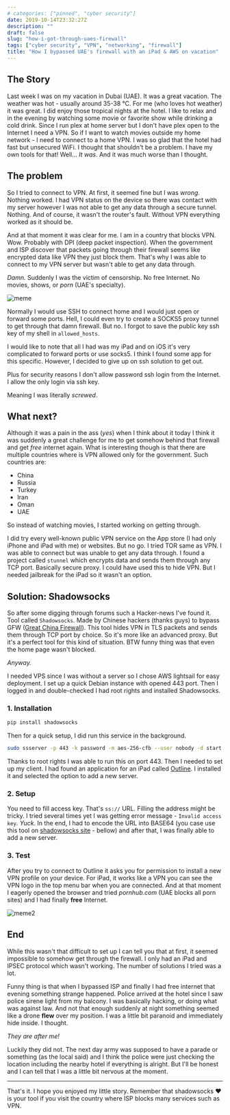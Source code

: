 ```yaml
---
# categories: ["pinned", "cyber security"]
date: 2019-10-14T23:32:27Z
description: ""
draft: false
slug: "how-i-got-through-uaes-firewall"
tags: ["cyber security", "VPN", "networking", "firewall"]
title: "How I bypassed UAE's firewall with an iPad & AWS on vacation"
---
```



## The Story

Last week I was on my vacation in Dubai (UAE). It was a great vacation. The weather was hot - usually around 35-38 °C. For me (who loves hot weather) it was great. I did enjoy those tropical nights at the hotel. I like to relax and in the evening by watching some movie or favorite show while drinking a cold drink. Since I run plex at home server but I don't have plex open to the Internet I need a VPN. So if I want to watch movies outside my home network - I need to connect to a home VPN. I was so glad that the hotel had fast but unsecured WiFi. I thought that shouldn't be a problem. I have my own tools for that! Well... _It was_. And it was much worse than I thought.

## The problem

So I tried to connect to VPN. At first, it seemed fine but I was _wrong_. Nothing worked. I had VPN status on the device so there was contact with my server however I was not able to get any data through a secure tunnel. Nothing. And of course, it wasn't the router's fault. Without VPN everything worked as it should be.

And at that moment it was clear for me. I am in a country that blocks VPN. Wow. Probably with DPI (deep packet inspection). When the government and ISP discover that packets going through their firewall seems like encrypted data like VPN they just block them. That's why I was able to connect to my VPN server but wasn't able to get any data through.

_Damn._ Suddenly I was the victim of censorship. No free Internet. No movies, shows, or _porn_ (UAE's specialty).

![meme](https://img.axell.dev/uae%3Aimage01.jpg)


Normally I would use SSH to connect home and I would just open or forward some ports. Hell, I could even try to create a SOCKS5 proxy tunnel to get through that damn firewall. But no. I forgot to save the public key ssh key of my shell in `allowed_hosts`.

I would like to note that all I had was my iPad and on iOS it's very complicated to forward ports or use socks5. I think I found some app for this specific. However, I decided to give up on ssh solution to get out.

Plus for security reasons I don't allow password ssh login from the Internet. I allow the only login via ssh key.

Meaning I was literally _screwed_.

## What next?

Although it was a pain in the ass (_yes_) when I think about it today I think it was suddenly a great challenge for me to get somehow behind that firewall and get _free_ internet again.  What is interesting though is that there are multiple countries where is VPN allowed only for the government. Such countries are:

* China
* Russia
* Turkey
* Iran
* Oman
* UAE

So instead of watching movies, I started working on getting through.

I did try every well-known public VPN service on the App store (I had only iPhone and iPad with me) or websites. But no go. I tried TOR same as VPN. I was able to connect but was unable to get any data through. I found a project called `stunnel` which encrypts data and sends them through any TCP port. Basically secure proxy. I could have used this to hide VPN. But I needed jailbreak for the iPad so it wasn't an option.

## Solution: Shadowsocks

So after some digging through forums such a Hacker-news I've found it. Tool called `Shadowsocks`. Made by Chinese hackers (thanks guys) to bypass GFW ([Great China Firewall](https://en.wikipedia.org/wiki/Great_Firewall)). This tool hides VPN in TLS packets and sends them through TCP port by choice. So it's more like an advanced proxy. But it's a perfect tool for this kind of situation. BTW funny thing was that even the home page wasn't blocked.

_Anyway._

I needed VPS since I was without a server so I chose AWS lightsail for easy deployment. I set up a quick Debian instance with opened 443 port. Then I logged in and double-checked I had root rights and installed Shadowsocks.

### 1. Installation

```bash
pip install shadowsocks
```

Then for a quick setup, I did run this service in the background.

```bash
sudo ssserver -p 443 -k password -m aes-256-cfb --user nobody -d start
```

Thanks to root rights I was able to run this on port 443. Then I needed to set up my client. I had found an application for an iPad called [Outline](https://apps.apple.com/us/app/outline-app/id1356177741). I installed it and selected the option to add a new server.

### 2. Setup

You need to fill access key. That's `ss://` URL. Filling the address might be tricky. I tried several times yet I was getting error message - `Invalid access key`_._  _Yuck_. In the end, I had to encode the URL into BASE64 (you case use this tool on [shadowsocks site](https://shadowsocks.org/en/config/quick-guide.html) - bellow) and after that, I was finally able to add a new server.

### 3. Test

After you try to connect to Outline it asks you for permission to install a new VPN profile on your device. For iPad, it works like a VPN you can see the VPN logo in the top menu bar when you are connected. And at that moment I eagerly opened the browser and tried _pornhub.com_ (UAE blocks all porn sites) and I had finally **free** Internet.

![meme2](https://img.axell.dev/uae%3Aimage02.png)

## End

While this wasn't that difficult to set up I can tell you that at first, it seemed impossible to somehow get through the firewall. I only had an iPad and IPSEC protocol which wasn't working. The number of solutions I tried was a lot.

Funny thing is that when I bypassed ISP and finally I had free internet that evening something strange happened. Police arrived at the hotel since I saw police sirene light from my balcony. I was basically hacking, or doing what was against law. And not that enough suddenly at night something seemed like a drone **flew** over my position. I was a little bit paranoid and immediately hide inside. I thought.

_They are after me!_

Luckily they did not. The next day army was supposed to have a parade or something (as the local said) and I think the police were just checking the location including the nearby hotel if everything is alright. But I'll be honest and I can tell that I was a little bit nervous at the moment.

---

That's it. I hope you enjoyed my little story. Remember that shadowsocks ❤️ is your tool if you visit the country where ISP blocks many services such as VPN.
